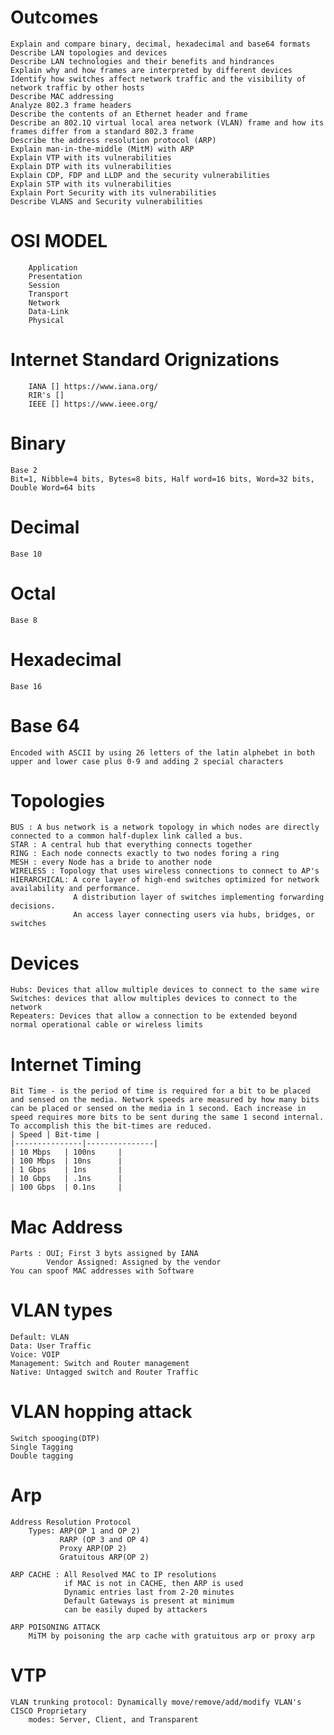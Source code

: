 #  Outcomes
    Explain and compare binary, decimal, hexadecimal and base64 formats
    Describe LAN topologies and devices
    Describe LAN technologies and their benefits and hindrances
    Explain why and how frames are interpreted by different devices
    Identify how switches affect network traffic and the visibility of network traffic by other hosts
    Describe MAC addressing
    Analyze 802.3 frame headers
    Describe the contents of an Ethernet header and frame
    Describe an 802.1Q virtual local area network (VLAN) frame and how its frames differ from a standard 802.3 frame
    Describe the address resolution protocol (ARP)
    Explain man-in-the-middle (MitM) with ARP
    Explain VTP with its vulnerabilities
    Explain DTP with its vulnerabilities
    Explain CDP, FDP and LLDP and the security vulnerabilities
    Explain STP with its vulnerabilities
    Explain Port Security with its vulnerabilities
    Describe VLANS and Security vulnerabilities


#    OSI MODEL
        Application
        Presentation
        Session
        Transport
        Network
        Data-Link
        Physical

#    Internet Standard Orignizations
        IANA [] https://www.iana.org/
        RIR's []
        IEEE [] https://www.ieee.org/


#    Binary
    Base 2
    Bit=1, Nibble=4 bits, Bytes=8 bits, Half word=16 bits, Word=32 bits, Double Word=64 bits
#    Decimal
    Base 10
#    Octal
    Base 8
#    Hexadecimal
    Base 16 
#    Base 64
    Encoded with ASCII by using 26 letters of the latin alphebet in both upper and lower case plus 0-9 and adding 2 special characters
#    Topologies
    BUS : A bus network is a network topology in which nodes are directly connected to a common half-duplex link called a bus.
    STAR : A central hub that everything connects together
    RING : Each node connects exactly to two nodes foring a ring
    MESH : every Node has a bride to another node
    WIRELESS : Topology that uses wireless connections to connect to AP's
    HIERARCHICAL: A core layer of high-end switches optimized for network availability and performance.
                  A distribution layer of switches implementing forwarding decisions.
                  An access layer connecting users via hubs, bridges, or switches

#    Devices 
    Hubs: Devices that allow multiple devices to connect to the same wire
    Switches: devices that allow multiples devices to connect to the network
    Repeaters: Devices that allow a connection to be extended beyond normal operational cable or wireless limits

#    Internet Timing
    Bit Time - is the period of time is required for a bit to be placed and sensed on the media. Network speeds are measured by how many bits can be placed or sensed on the media in 1 second. Each increase in speed requires more bits to be sent during the same 1 second internal. To accomplish this the bit-times are reduced.
    | Speed | Bit-time |
    |---------------|---------------|
    | 10 Mbps	| 100ns		|
    | 100 Mbps	| 10ns		|
    | 1 Gbps	| 1ns		|
    | 10 Gbps	| .1ns		|
    | 100 Gbps 	| 0.1ns		|


#    Mac Address
    Parts : OUI; First 3 byts assigned by IANA
            Vendor Assigned: Assigned by the vendor
    You can spoof MAC addresses with Software

#    VLAN types
    Default: VLAN
    Data: User Traffic
    Voice: VOIP
    Management: Switch and Router management
    Native: Untagged switch and Router Traffic
    
#    VLAN hopping attack
    Switch spooging(DTP)
    Single Tagging
    Double tagging

# Arp
    Address Resolution Protocol
        Types: ARP(OP 1 and OP 2)
               RARP (OP 3 and OP 4)
               Proxy ARP(OP 2)
               Gratuitous ARP(OP 2)
               
    ARP CACHE : All Resolved MAC to IP resolutions
                if MAC is not in CACHE, then ARP is used 
                Dynamic entries last from 2-20 minutes
                Default Gateways is present at minimum
                can be easily duped by attackers

    ARP POISONING ATTACK
        MiTM by poisoning the arp cache with gratuitous arp or proxy arp


# VTP   
    VLAN trunking protocol: Dynamically move/remove/add/modify VLAN's
    CISCO Proprietary
        modes: Server, Client, and Transparent
    
































